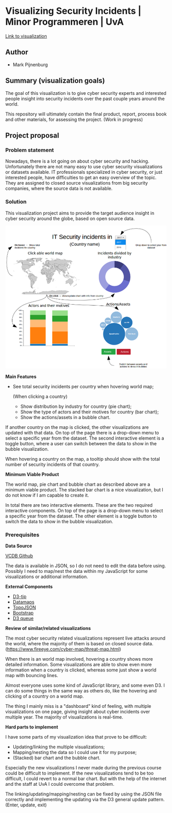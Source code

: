 # Visualizing Security Incidents  | Minor Programmeren | UvA
[Link to visualization](https://markpijnenburg.github.io/project/)
## Author
* Mark Pijnenburg

## Summary (visualization goals)

The goal of this visualization is to give cyber security experts and interested people insight into security incidents over the past couple years around the world.

This repository will ultimately contain the final product, report, process book and other materials, for assessing the project. (Work in progress)

## Project proposal
### Problem statement
Nowadays, there is a lot going on about cyber security and hacking. Unfortunately there are not many easy to use cyber security visualizations or datasets available. IT professionals specialized in cyber security, or just  interested people, have difficulties to get an easy overview of the topic. They are assigned to closed source visualizations from big security companies, where the source data is not available.

### Solution
This visualization project aims to provide the target audience insight in cyber security around the globe, based on open source data.

![Sketch](doc/sketch.png)

**Main Features**
* See total security incidents per country when hovering world map;

  (When clicking a country)
  * Show distribution by industry for country (pie chart);
  * Show the type of actors and their motives for country (bar chart);
  * Show the actions/assets in a bubble chart.

If another country on the map is clicked, the other visualizations are updated with that data. On top of the page there is a drop-down menu to select a specific year from the dataset. The second interactive element is a toggle button, where a user can switch between the data to show in the bubble visualization.

When hovering a country on the map, a tooltip should show with the total number of security incidents of that country.

**Minimum Viable Product**

The world map, pie chart and bubble chart as described above are a minimum viable product. The stacked bar chart is a nice visualization, but I do not know if I am capable to create it.

In total there are two interactive elements. These are the two required interactive components. On top of the page is a drop-down menu to select a specific year from the dataset. The other element is a toggle button to switch the data to show in the bubble visualization.

### Prerequisites
**Data Source**

[VCDB Github](https://github.com/vz-risk/VCDB)

The data is available in JSON, so I do not need to edit the data before using. Possibly I need to map/nest the data within my JavaScript for some visualizations or additional information.

**External Components**

* [D3-tip](https://github.com/caged/d3-tip)
* [Datamaps](http://datamaps.github.io/)
* [TopoJSON](https://github.com/topojson/topojson)
* [Bootstrap](https://getbootstrap.com/)
* [D3 queue](https://github.com/d3/d3-queue)

**Review of similar/related visualizations**

The most cyber security related visualizations represent live attacks around the world, where the majority of them is based on closed source data. (https://www.fireeye.com/cyber-map/threat-map.html)

When there is an world map involved, hovering a country shows more detailed information. Some visualizations are able to show even more information when a country is clicked, whereas some just show a world map with bouncing lines.

Almost everyone uses some kind of JavaScript library, and some even D3. I can do some things in the same way as others do, like the hovering and clicking of a country on a world map.

The thing I mainly miss is a "dashboard" kind of feeling, with multiple visualizations on one page, giving insight about cyber incidents over multiple year. The majority of visualizations is real-time.

**Hard parts to implement**

I have some parts of my visualization idea that prove to be difficult:
* Updating/linking the multiple visualizations;
* Mapping/nesting the data so I could use it for my purpose;
* (Stacked) bar chart and the bubble chart.

Especially the new visualizations I never made during the previous course could be difficult to implement. If the new visualizations tend to be too difficult, I could revert to a normal bar chart. But with the help of the internet and the staff at UvA I could overcome that problem.

The linking/updating/mapping/nesting can be fixed by using the JSON file correctly and implementing the updating via the D3 general update pattern. (Enter, update, exit)
